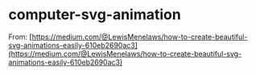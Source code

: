 # computer-svg-animation
 
From: [https://medium.com/@LewisMenelaws/how-to-create-beautiful-svg-animations-easily-610eb2690ac3](https://medium.com/@LewisMenelaws/how-to-create-beautiful-svg-animations-easily-610eb2690ac3)
